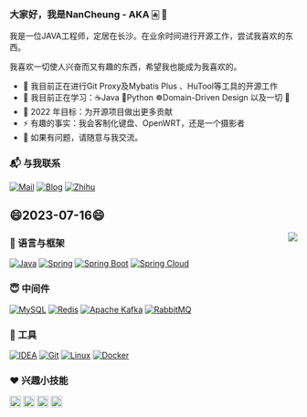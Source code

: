 ### 大家好，我是NanCheung - AKA 🀁 👋</h2>

我是一位JAVA工程师，定居在长沙。在业余时间进行开源工作，尝试我喜欢的东西。

我喜欢一切使人兴奋而又有趣的东西，希望我也能成为我喜欢的。

- 🔭 我目前正在进行Git Proxy及Mybatis Plus 、HuTool等工具的开源工作
- 🌱 我目前正在学习：☕Java   🐍Python   ☸️Domain-Driven Design 以及一切 🤣
- 🥅 2022 年目标：为开源项目做出更多贡献
- ⚡ 有趣的事实：我会客制化键盘、OpenWRT，还是一个摄影者
- 💬 如果有问题，请随意与我交流。

### 📬 与我联系
[![Mail](https://img.shields.io/badge/-Mail-black?style=flat&logo=Gmail&labelColor=fff&logoColor=EA4335)](mailto:i@nancheung.com)
[![Blog](https://img.shields.io/badge/-NanCheung`s%20blog-black?style=flat&logo=Blogger&labelColor=fff&logoColor=FF5722)](https://blog.nancheung.com)
[![Zhihu](https://img.shields.io/badge/-知乎-black?style=flat&logo=Zhihu&labelColor=fff&logoColor=0084FF)](https://www.zhihu.com/people/nancheung97)

## 😄2023-07-16😄

<img align="right" src="https://github-readme-stats.vercel.app/api?username=nancheung&show_icons=true&bg_color=30,e96443,904e95&title_color=fff&text_color=fff&icon_color=fff&hide_border=true&locale=cn">

### 📢 语言与框架
[![Java](https://img.shields.io/badge/-Java-black?style=flat&logo=Java&logoColor=007396&labelColor=fff)](#)
[![Spring](https://img.shields.io/badge/-Spring-black?style=flat&logo=spring&logoColor=6DB33F&labelColor=fff)](#)
[![Spring Boot](https://img.shields.io/badge/-Spring%20Boot-black?style=flat&logo=Spring-Boot&logoColor=6DB33F&labelColor=fff)](#)
[![Spring Cloud](https://img.shields.io/badge/-Spring%20Cloud-black?style=flat&logo=Google%20Cloud&logoColor=6DB33F&labelColor=fff)](#)

### 😇 中间件
[![MySQL](https://img.shields.io/badge/-MySQL-black?style=flat&logo=MySQL&labelColor=fff)](#)
[![Redis](https://img.shields.io/badge/-Redis-black?style=flat&logo=Redis&labelColor=fff)](#)
[![Apache Kafka](https://img.shields.io/badge/-Apache%20Kafka-black?style=flat&logo=Apache%20Kafka&logoColor=231F20&labelColor=fff)](#)
[![RabbitMQ](https://img.shields.io/badge/-RabbitMQ-black?style=flat&logo=RabbitMQ&labelColor=fff)](#)

### 🧰 工具
[![IDEA](https://img.shields.io/badge/-IntelliJ%20IDEA-black?style=flat&logo=IntelliJ-IDEA&labelColor=000000)](#)
[![Git](https://img.shields.io/badge/-Git-black?style=flat&logo=Git&labelColor=fff)](#)
[![Linux](https://img.shields.io/badge/-Linux-black?style=flat&logo=Linux&labelColor=fff)](#)
[![Docker](https://img.shields.io/badge/-Docker-black?style=flat&logo=Docker&labelColor=fff)](#)

### ❤️ 兴趣小技能
<code><img height="20" src="https://cdn.jsdelivr.net/npm/simple-icons@v5/icons/adobephotoshop.svg"></code>
<code><img height="20" src="https://cdn.jsdelivr.net/npm/simple-icons@v5/icons/adobeaftereffects.svg"></code>
<code><img height="20" src="https://cdn.jsdelivr.net/npm/simple-icons@v5/icons/windowsterminal.svg"></code>
<code><img height="20" src="https://cdn.jsdelivr.net/npm/simple-icons@v5/icons/openwrt.svg"></code>
